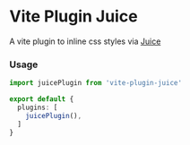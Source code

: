 # Vite Plugin Juice

A vite plugin to inline css styles via [Juice](https://github.com/Automattic/juice)

### Usage

```ts
import juicePlugin from 'vite-plugin-juice'

export default {
  plugins: [
    juicePlugin(),
  ]
}
```
